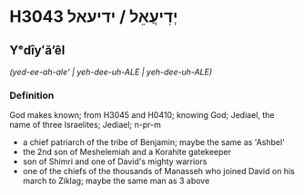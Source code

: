 # H3043 יְדִיעֲאֵל / ידיעאל

## Yᵉdîyʻăʼêl

_(yed-ee-ah-ale' | yeh-dee-uh-ALE | yeh-dee-uh-ALE)_

### Definition

God makes known; from H3045 and H0410; knowing God; Jediael, the name of three Israelites; Jediael; n-pr-m

- a chief patriarch of the tribe of Benjamin; maybe the same as 'Ashbel'
- the 2nd son of Meshelemiah and a Korahite gatekeeper
- son of Shimri and one of David's mighty warriors
- one of the chiefs of the thousands of Manasseh who joined David on his march to Ziklag; maybe the same man as 3 above
